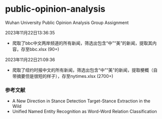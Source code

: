 # public-opinion-analysis
Wuhan University Public Opinion Analysis Group Assignment

2023年11月22日13:36:35
- 爬取了bbc中文两岸频道的所有新闻，筛选出包含“中”“美”的新闻，提取其内容，存至bbc.xlsx (90+)

2023年11月22日21:09:36
- 爬取了纽约时报中文的所有新闻，筛选出包含“中”“美”的新闻，提取梗概（自带摘要但是很短的样子），存至nytimes.xlsx (2700+)

### 参考文献
- A New Direction in Stance Detection Target-Stance Extraction in the Wild
- Unified Named Entity Recognition as Word-Word Relation Classification
